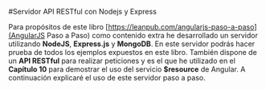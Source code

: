 #Servidor API RESTful con Nodejs y Express

Para propósitos de este libro [https://leanpub.com/angularjs-paso-a-paso](AngularJS Paso a Paso) como contenido extra he desarrollado un servidor utilizando **NodeJS**, **Express.js** y **MongoDB**. En este servidor podrás hacer prueba de todos los ejemplos expuestos en este libro. También dispone de un **API RESTful** para realizar peticiones y es el que he utilizado en el **Capítulo 10** para demostrar el uso del servicio **$resource** de Angular. A continuación explicaré el uso de este servidor paso a paso.
